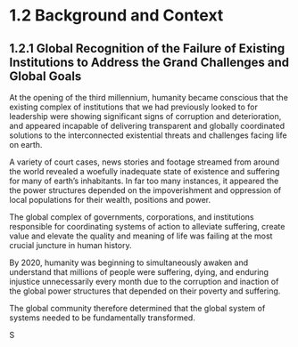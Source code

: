 # 1.2 Background and Context

## 1.2.1 Global Recognition of the Failure of Existing Institutions to Address the Grand Challenges and Global Goals
At the opening of the third millennium, humanity became conscious that the existing complex of institutions that we had previously looked to for leadership were showing significant signs of corruption and deterioration, and appeared incapable of delivering transparent and globally coordinated solutions to the interconnected existential threats and challenges facing life on earth.  

A variety of court cases, news stories and footage streamed from around the world revealed a woefully inadequate state of existence and suffering for many of earth’s inhabitants. In far too many instances, it appeared the the power structures depended on the impoverishment and oppression of local populations for their wealth, positions and power.  

The global complex of governments, corporations, and institutions responsible for coordinating systems of action to alleviate suffering, create value and elevate the quality and meaning of life was failing at the most crucial juncture in human history.  

By 2020, humanity was beginning to simultaneously awaken and understand that millions of people were suffering, dying, and enduring injustice unnecessarily every month due to the corruption and inaction of the global power structures that depended on their poverty and suffering.  

The global community therefore determined that the global system of systems needed to be fundamentally transformed.

S

